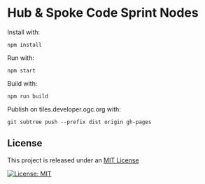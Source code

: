 # Hub & Spoke Code Sprint Nodes

Install with:

`npm install`

Run with:

`npm start`

Build with:

`npm run build`

Publish on tiles.developer.ogc.org with:

`git subtree push --prefix dist origin gh-pages`

## License

This project is released under an [MIT License](./LICENSE)

[![License: MIT](https://img.shields.io/badge/License-MIT-yellow.svg)](https://opensource.org/licenses/MIT)
